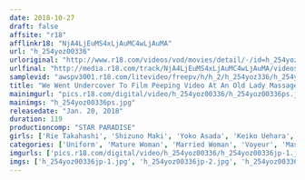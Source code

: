 ```yaml
---
date: 2018-10-27
draft: false
affsite: "r18"
afflinkr18: "NjA4LjEuMS4xLjAuMC4wLjAuMA"
url: "h_254yoz00336"
urloriginal: "http://www.r18.com/videos/vod/movies/detail/-/id=h_254yoz00336"
urlfinal: "http://media.r18.com/track/NjA4LjEuMS4xLjAuMC4wLjAuMA/videos/vod/movies/detail/-/id=h_254yoz00336"
samplevid: "awspv3001.r18.com/litevideo/freepv/h/h_2/h_254yoz336/h_254yoz336_dmb_w.mp4"
title: "We Went Undercover To Film Peeping Video At An Old Lady Massage Parlor On The Edge Of Town"
mainimgurl: "pics.r18.com/digital/video/h_254yoz00336/h_254yoz00336ps.jpg"
mainimgs: "h_254yoz00336ps.jpg"
releasedate: "Jan. 20, 2018"
duration: 119
productioncomp: "STAR PARADISE"
girls: ['Rie Takahashi', 'Shizuno Maki', 'Yoko Asada', 'Keiko Uehara', 'Sumire Igashira', 'Erica Shirono', 'Momoko Sawada', 'Chiaki Shinomiya', 'Ryoka Sumida']
categories: ['Uniform', 'Mature Woman', 'Married Woman', 'Voyeur', 'Massage Parlor', 'Hi-Def']
imgurls: ['pics.r18.com/digital/video/h_254yoz00336/h_254yoz00336jp-1.jpg', 'pics.r18.com/digital/video/h_254yoz00336/h_254yoz00336jp-2.jpg', 'pics.r18.com/digital/video/h_254yoz00336/h_254yoz00336jp-3.jpg', 'pics.r18.com/digital/video/h_254yoz00336/h_254yoz00336jp-4.jpg', 'pics.r18.com/digital/video/h_254yoz00336/h_254yoz00336jp-5.jpg', 'pics.r18.com/digital/video/h_254yoz00336/h_254yoz00336jp-6.jpg', 'pics.r18.com/digital/video/h_254yoz00336/h_254yoz00336jp-7.jpg', 'pics.r18.com/digital/video/h_254yoz00336/h_254yoz00336jp-8.jpg', 'pics.r18.com/digital/video/h_254yoz00336/h_254yoz00336jp-9.jpg', 'pics.r18.com/digital/video/h_254yoz00336/h_254yoz00336jp-10.jpg', 'pics.r18.com/digital/video/h_254yoz00336/h_254yoz00336jp-11.jpg', 'pics.r18.com/digital/video/h_254yoz00336/h_254yoz00336jp-12.jpg', 'pics.r18.com/digital/video/h_254yoz00336/h_254yoz00336jp-13.jpg', 'pics.r18.com/digital/video/h_254yoz00336/h_254yoz00336jp-14.jpg', 'pics.r18.com/digital/video/h_254yoz00336/h_254yoz00336jp-15.jpg', 'pics.r18.com/digital/video/h_254yoz00336/h_254yoz00336jp-16.jpg', 'pics.r18.com/digital/video/h_254yoz00336/h_254yoz00336jp-17.jpg', 'pics.r18.com/digital/video/h_254yoz00336/h_254yoz00336jp-18.jpg', 'pics.r18.com/digital/video/h_254yoz00336/h_254yoz00336jp-19.jpg', 'pics.r18.com/digital/video/h_254yoz00336/h_254yoz00336jp-20.jpg']
imgs: ['h_254yoz00336jp-1.jpg', 'h_254yoz00336jp-2.jpg', 'h_254yoz00336jp-3.jpg', 'h_254yoz00336jp-4.jpg', 'h_254yoz00336jp-5.jpg', 'h_254yoz00336jp-6.jpg', 'h_254yoz00336jp-7.jpg', 'h_254yoz00336jp-8.jpg', 'h_254yoz00336jp-9.jpg', 'h_254yoz00336jp-10.jpg', 'h_254yoz00336jp-11.jpg', 'h_254yoz00336jp-12.jpg', 'h_254yoz00336jp-13.jpg', 'h_254yoz00336jp-14.jpg', 'h_254yoz00336jp-15.jpg', 'h_254yoz00336jp-16.jpg', 'h_254yoz00336jp-17.jpg', 'h_254yoz00336jp-18.jpg', 'h_254yoz00336jp-19.jpg', 'h_254yoz00336jp-20.jpg']
---
```

